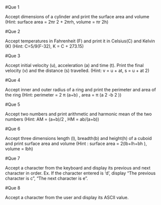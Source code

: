 #Que 1

Accept dimensions of a cylinder and print the surface area and volume (Hint: surface area = 2πr 2 + 2πrh, volume = πr 2h)

#Que 2

Accept temperatures in Fahrenheit (F) and print it in Celsius(C) and Kelvin (K) (Hint: C=5/9(F-32), K = C + 273.15)

#Que 3

Accept initial velocity (u), acceleration (a) and time (t). Print the final velocity (v) and the distance (s) travelled. (Hint: v = u + at, s = u + at 2)

#Que 4

Accept inner and outer radius of a ring and print the perimeter and area of the ring (Hint: perimeter = 2 π (a+b) , area = π (a 2 -b 2 ))

#Que 5

Accept two numbers and print arithmetic and harmonic mean of the two numbers (Hint: AM = (a+b)/2 , HM = ab/(a+b))

#Que 6

Accept three dimensions length (l), breadth(b) and height(h) of a cuboid and print surface area and volume (Hint : surface area = 2(lb+lh+bh ), volume = lbh)

#Que 7

Accept a character from the keyboard and display its previous and next character in order. Ex. If the character entered is ‘d’, display “The previous character is c”, “The next character is e”.

#Que 8

Accept a character from the user and display its ASCII value.
